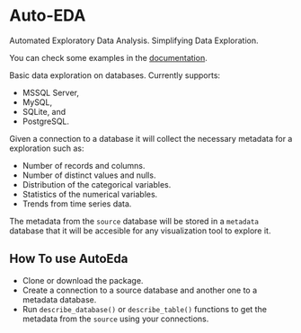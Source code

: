# Auto-EDA
Automated Exploratory Data Analysis. Simplifying Data Exploration.

You can check some examples in the [documentation](docs/Documentation.md).

Basic data exploration on databases. Currently supports:
* MSSQL Server,
* MySQL, 
* SQLite, and
* PostgreSQL.

Given a connection to a database it will collect the necessary metadata for a exploration such as:
* Number of records and columns.
* Number of distinct values and nulls.
* Distribution of the categorical variables.
* Statistics of the numerical variables.
* Trends from time series data.

The metadata from the `source` database will be stored in a `metadata` database that it will be accesible for any visualization tool to explore it.

## How To use AutoEda
* Clone or download the package.
* Create a connection to a source database and another one to a metadata database.
* Run `describe_database()` or `describe_table()` functions to get the metadata from the `source` using your connections.
